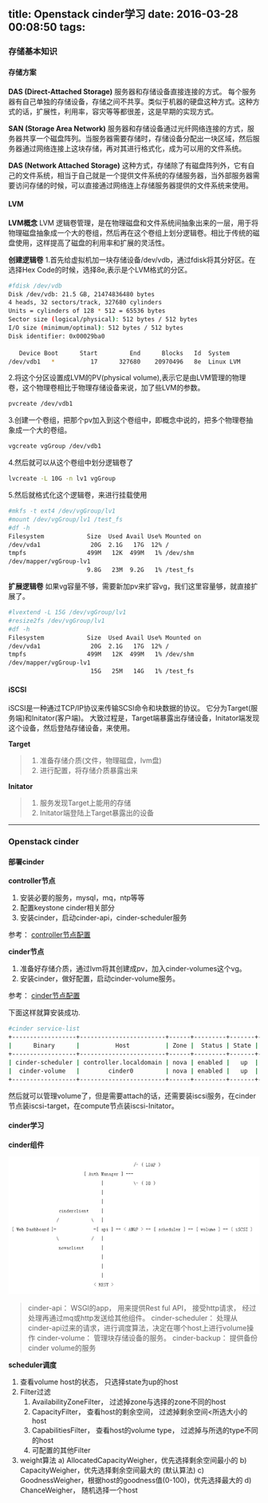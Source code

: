 title: Openstack cinder学习
date: 2016-03-28 00:08:50
tags:
---


### 存储基本知识

#### 存储方案

**DAS (Direct-Attached Storage)**
服务器和存储设备直接连接的方式。 每个服务器有自己单独的存储设备，存储之间不共享。类似于机器的硬盘这种方式。这种方式的话，扩展性，利用率，容灾等等都很差，这是早期的实现方式。

**SAN (Storage Area Network)**
服务器和存储设备通过光纤网络连接的方式，服务器共享一个磁盘阵列。当服务器需要存储时，存储设备分配出一块区域，然后服务器通过网络连接上这块存储，再对其进行格式化，成为可以用的文件系统。

**DAS (Network Attached Storage)**
这种方式，存储除了有磁盘阵列外，它有自己的文件系统，相当于自己就是一个提供文件系统的存储服务器，当外部服务器需要访问存储的时候，可以直接通过网络连上存储服务器提供的文件系统来使用。

<!-- more -->
#### LVM
**LVM概念**
LVM 逻辑卷管理，是在物理磁盘和文件系统间抽象出来的一层，用于将物理磁盘抽象成一个大的卷组，然后再在这个卷组上划分逻辑卷。相比于传统的磁盘使用，这样提高了磁盘的利用率和扩展的灵活性。

**创建逻辑卷**
1.首先给虚拟机加一块存储设备/dev/vdb，通过fdisk将其分好区。在选择Hex Code的时候，选择8e,表示是个LVM格式的分区。
```sh
#fdisk /dev/vdb
Disk /dev/vdb: 21.5 GB, 21474836480 bytes
4 heads, 32 sectors/track, 327680 cylinders
Units = cylinders of 128 * 512 = 65536 bytes
Sector size (logical/physical): 512 bytes / 512 bytes
I/O size (minimum/optimal): 512 bytes / 512 bytes
Disk identifier: 0x00029ba0

   Device Boot      Start         End      Blocks   Id  System
/dev/vdb1   *          17      327680    20970496   8e  Linux LVM
```

2.将这个分区设置成LVM的PV(physical volume),表示它是由LVM管理的物理卷，这个物理卷相比于物理存储设备来说，加了些LVM的参数。
```sh
pvcreate /dev/vdb1
```
3.创建一个卷组，把那个pv加入到这个卷组中，即概念中说的，把多个物理卷抽象成一个大的卷组。
```sh
vgcreate vgGroup /dev/vdb1
```
4.然后就可以从这个卷组中划分逻辑卷了
```sh
lvcreate -L 10G -n lv1 vgGroup
```
5.然后就格式化这个逻辑卷，来进行挂载使用
```sh
#mkfs -t ext4 /dev/vgGroup/lv1
#mount /dev/vgGroup/lv1 /test_fs
#df -h
Filesystem            Size  Used Avail Use% Mounted on
/dev/vda1              20G  2.1G   17G  12% /
tmpfs                 499M   12K  499M   1% /dev/shm
/dev/mapper/vgGroup-lv1
                      9.8G   23M  9.2G   1% /test_fs
```

**扩展逻辑卷**
如果vg容量不够，需要新加pv来扩容vg，我们这里容量够，就直接扩展了。
```sh
#lvextend -L 15G /dev/vgGroup/lv1
#resize2fs /dev/vgGroup/lv1
#df -h
Filesystem            Size  Used Avail Use% Mounted on
/dev/vda1              20G  2.1G   17G  12% /
tmpfs                 499M   12K  499M   1% /dev/shm
/dev/mapper/vgGroup-lv1
                       15G   25M   14G   1% /test_fs
```

#### iSCSI
iSCSI是一种通过TCP/IP协议来传输SCSI命令和块数据的协议。
它分为Target(服务端)和Initator(客户端)。
大致过程是，Target端暴露出存储设备，Initator端发现这个设备，然后登陆存储设备，来使用。


**Target**
> 1. 准备存储介质(文件，物理磁盘，lvm盘)
> 2. 进行配置，将存储介质暴露出来

**Initator**
> 1. 服务发现Target上能用的存储
> 2. Initator端登陆上Target暴露出的设备

----------

### Openstack cinder

#### 部署cinder
**controller节点**
1. 安装必要的服务，mysql，mq，ntp等等
2. 配置keystone cinder相关部分
3. 安装cinder，启动cinder-api，cinder-scheduler服务

参考： [controller节点配置](http://docs.openstack.org/liberty/install-guide-rdo/cinder-controller-install.html)

**cinder节点**
1. 准备好存储介质，通过lvm将其创建成pv，加入cinder-volumes这个vg。
2. 安装cinder，做好配置，启动cinder-volume服务。

参考： [cinder节点配置](http://docs.openstack.org/liberty/install-guide-rdo/cinder-storage-install.html)

下面这样就算安装成功.
```sh
#cinder service-list
+------------------+------------------------+------+---------+-------+----------------------------+-----------------+
|      Binary      |          Host          | Zone |  Status | State |         Updated_at         | Disabled Reason |
+------------------+------------------------+------+---------+-------+----------------------------+-----------------+
| cinder-scheduler | controller.localdomain | nova | enabled |   up  | 2016-03-21T23:01:15.000000 |        -        |
|  cinder-volume   |        cinder0         | nova | enabled |   up  | 2016-03-21T23:01:19.000000 |        -        |
+------------------+------------------------+------+---------+-------+----------------------------+-----------------+
```

然后就可以管理volume了，但是需要attach的话，还需要装iscsi服务，在cinder节点装iscsi-target，在compute节点装iscsi-Initator。

#### cinder学习

**cinder组件**

[![cinder组件](/uploads/cinder-arch.png)](/uploads/cinder-arch.png)

> cinder-api： WSGI的app， 用来提供Rest ful API， 接受http请求， 经过处理再通过mq或http发送给其他组件。
> cinder-scheduler： 处理从cinder-api过来的请求，进行调度算法，决定在哪个host上进行volume操作
> cinder-volume： 管理块存储设备的服务。
> cinder-backup： 提供备份cinder volume的服务

**scheduler调度**
1. 查看volume host的状态， 只选择state为up的host
2. Filter过滤
    1) AvailabilityZoneFilter， 过滤掉zone与选择的zone不同的host
    2) CapacityFilter， 查看host的剩余空间， 过滤掉剩余空间<所选大小的host
    3) CapabilitiesFilter， 查看host的volume type， 过滤掉与所选的type不同的host
    4) 可配置的其他Filter
3. weight算法
    a) AllocatedCapacityWeigher，优先选择剩余空间最小的
    b) CapacityWeigher，优先选择剩余空间最大的 (默认算法)
    c) GoodnessWeigher，根据host的goodness值(0-100)，优先选择最大的
    d) ChanceWeigher， 随机选择一个host



